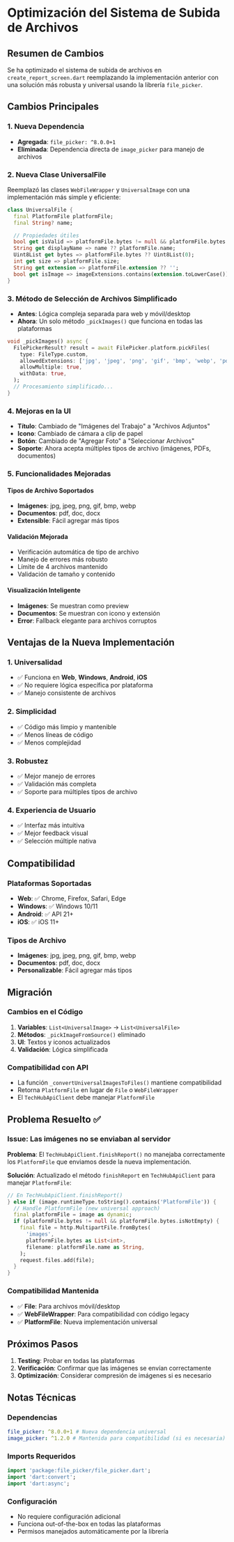 # Optimización del Sistema de Subida de Archivos

## Resumen de Cambios

Se ha optimizado el sistema de subida de archivos en `create_report_screen.dart` reemplazando la implementación anterior con una solución más robusta y universal usando la librería `file_picker`.

## Cambios Principales

### 1. Nueva Dependencia

- **Agregada**: `file_picker: ^8.0.0+1`
- **Eliminada**: Dependencia directa de `image_picker` para manejo de archivos

### 2. Nueva Clase UniversalFile

Reemplazó las clases `WebFileWrapper` y `UniversalImage` con una implementación más simple y eficiente:

```dart
class UniversalFile {
  final PlatformFile platformFile;
  final String? name;

  // Propiedades útiles
  bool get isValid => platformFile.bytes != null && platformFile.bytes!.isNotEmpty;
  String get displayName => name ?? platformFile.name;
  Uint8List get bytes => platformFile.bytes ?? Uint8List(0);
  int get size => platformFile.size;
  String get extension => platformFile.extension ?? '';
  bool get isImage => imageExtensions.contains(extension.toLowerCase());
}
```

### 3. Método de Selección de Archivos Simplificado

- **Antes**: Lógica compleja separada para web y móvil/desktop
- **Ahora**: Un solo método `_pickImages()` que funciona en todas las plataformas

```dart
void _pickImages() async {
  FilePickerResult? result = await FilePicker.platform.pickFiles(
    type: FileType.custom,
    allowedExtensions: ['jpg', 'jpeg', 'png', 'gif', 'bmp', 'webp', 'pdf', 'doc', 'docx'],
    allowMultiple: true,
    withData: true,
  );
  // Procesamiento simplificado...
}
```

### 4. Mejoras en la UI

- **Título**: Cambiado de "Imágenes del Trabajo" a "Archivos Adjuntos"
- **Icono**: Cambiado de cámara a clip de papel
- **Botón**: Cambiado de "Agregar Foto" a "Seleccionar Archivos"
- **Soporte**: Ahora acepta múltiples tipos de archivo (imágenes, PDFs, documentos)

### 5. Funcionalidades Mejoradas

#### Tipos de Archivo Soportados

- **Imágenes**: jpg, jpeg, png, gif, bmp, webp
- **Documentos**: pdf, doc, docx
- **Extensible**: Fácil agregar más tipos

#### Validación Mejorada

- Verificación automática de tipo de archivo
- Manejo de errores más robusto
- Límite de 4 archivos mantenido
- Validación de tamaño y contenido

#### Visualización Inteligente

- **Imágenes**: Se muestran como preview
- **Documentos**: Se muestran con icono y extensión
- **Error**: Fallback elegante para archivos corruptos

## Ventajas de la Nueva Implementación

### 1. Universalidad

- ✅ Funciona en **Web**, **Windows**, **Android**, **iOS**
- ✅ No requiere lógica específica por plataforma
- ✅ Manejo consistente de archivos

### 2. Simplicidad

- ✅ Código más limpio y mantenible
- ✅ Menos líneas de código
- ✅ Menos complejidad

### 3. Robustez

- ✅ Mejor manejo de errores
- ✅ Validación más completa
- ✅ Soporte para múltiples tipos de archivo

### 4. Experiencia de Usuario

- ✅ Interfaz más intuitiva
- ✅ Mejor feedback visual
- ✅ Selección múltiple nativa

## Compatibilidad

### Plataformas Soportadas

- **Web**: ✅ Chrome, Firefox, Safari, Edge
- **Windows**: ✅ Windows 10/11
- **Android**: ✅ API 21+
- **iOS**: ✅ iOS 11+

### Tipos de Archivo

- **Imágenes**: jpg, jpeg, png, gif, bmp, webp
- **Documentos**: pdf, doc, docx
- **Personalizable**: Fácil agregar más tipos

## Migración

### Cambios en el Código

1. **Variables**: `List<UniversalImage>` → `List<UniversalFile>`
2. **Métodos**: `_pickImageFromSource()` eliminado
3. **UI**: Textos y iconos actualizados
4. **Validación**: Lógica simplificada

### Compatibilidad con API

- La función `_convertUniversalImagesToFiles()` mantiene compatibilidad
- Retorna `PlatformFile` en lugar de `File` o `WebFileWrapper`
- El `TechHubApiClient` debe manejar `PlatformFile`

## Problema Resuelto ✅

### Issue: Las imágenes no se enviaban al servidor

**Problema**: El `TechHubApiClient.finishReport()` no manejaba correctamente los `PlatformFile` que enviamos desde la nueva implementación.

**Solución**: Actualizado el método `finishReport` en `TechHubApiClient` para manejar `PlatformFile`:

```dart
// En TechHubApiClient.finishReport()
} else if (image.runtimeType.toString().contains('PlatformFile')) {
  // Handle PlatformFile (new universal approach)
  final platformFile = image as dynamic;
  if (platformFile.bytes != null && platformFile.bytes.isNotEmpty) {
    final file = http.MultipartFile.fromBytes(
      'images',
      platformFile.bytes as List<int>,
      filename: platformFile.name as String,
    );
    request.files.add(file);
  }
}
```

### Compatibilidad Mantenida

- ✅ **File**: Para archivos móvil/desktop
- ✅ **WebFileWrapper**: Para compatibilidad con código legacy
- ✅ **PlatformFile**: Nueva implementación universal

## Próximos Pasos

1. **Testing**: Probar en todas las plataformas
2. **Verificación**: Confirmar que las imágenes se envían correctamente
3. **Optimización**: Considerar compresión de imágenes si es necesario

## Notas Técnicas

### Dependencias

```yaml
file_picker: ^8.0.0+1 # Nueva dependencia universal
image_picker: ^1.2.0 # Mantenida para compatibilidad (si es necesaria)
```

### Imports Requeridos

```dart
import 'package:file_picker/file_picker.dart';
import 'dart:convert';
import 'dart:async';
```

### Configuración

- No requiere configuración adicional
- Funciona out-of-the-box en todas las plataformas
- Permisos manejados automáticamente por la librería
